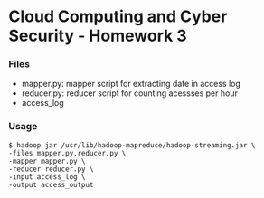 # Cloud Computing and Cyber Security - Homework 3

### Files
* mapper.py: mapper script for extracting date in access log
* reducer.py: reducer script for counting acessses per hour
* access_log

### Usage
```
$ hadoop jar /usr/lib/hadoop-mapreduce/hadoop-streaming.jar \
-files mapper.py,reducer.py \
-mapper mapper.py \
-reducer reducer.py \
-input access_log \
-output access_output
```